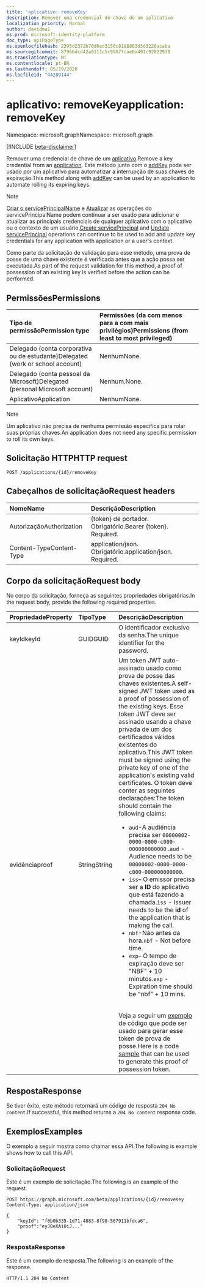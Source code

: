 ```yaml
---
title: 'aplicativo: removeKey'
description: Remover uma credencial de chave de um aplicativo
localization_priority: Normal
author: davidmu1
ms.prod: microsoft-identity-platform
doc_type: apiPageType
ms.openlocfilehash: 2395d2372b70d6ed3150c8186803d3d3226acaba
ms.sourcegitcommit: 87966dcd42a0111c5c9987fcae0a491c92022938
ms.translationtype: MT
ms.contentlocale: pt-BR
ms.lasthandoff: 05/19/2020
ms.locfileid: "44289144"
---
```

# <a name="application-removekey"></a><span data-ttu-id="37818-103">aplicativo: removeKey</span><span class="sxs-lookup"><span data-stu-id="37818-103">application: removeKey</span></span>

<span data-ttu-id="37818-104">Namespace: microsoft.graph</span><span class="sxs-lookup"><span data-stu-id="37818-104">Namespace: microsoft.graph</span></span>

[!INCLUDE [beta-disclaimer](../../includes/beta-disclaimer.md)]

<span data-ttu-id="37818-105">Remover uma credencial de chave de um [aplicativo](../resources/application.md).</span><span class="sxs-lookup"><span data-stu-id="37818-105">Remove a key credential from an [application](../resources/application.md).</span></span> <span data-ttu-id="37818-106">Este método junto com o [addKey](application-addkey.md) pode ser usado por um aplicativo para automatizar a interrupção de suas chaves de expiração.</span><span class="sxs-lookup"><span data-stu-id="37818-106">This method along with [addKey](application-addkey.md) can be used by an application to automate rolling its expiring keys.</span></span>

> [!NOTE]
> <span data-ttu-id="37818-107">[Criar o servicePrincipalName](../api/serviceprincipal-post-serviceprincipals.md) e [Atualizar](../api/serviceprincipal-update.md) as operações do servicePrincipalName podem continuar a ser usado para adicionar e atualizar as principais credenciais de qualquer aplicativo com o aplicativo ou o contexto de um usuário.</span><span class="sxs-lookup"><span data-stu-id="37818-107">[Create servicePrincipal](../api/serviceprincipal-post-serviceprincipals.md) and [Update servicePrincipal](../api/serviceprincipal-update.md) operations can continue to be used to add and update key credentials for any application with application or a user's context.</span></span>

<span data-ttu-id="37818-108">Como parte da solicitação de validação para esse método, uma prova de posse de uma chave existente é verificada antes que a ação possa ser executada.</span><span class="sxs-lookup"><span data-stu-id="37818-108">As part of the request validation for this method, a proof of possession of an existing key is verified before the action can be performed.</span></span>

## <a name="permissions"></a><span data-ttu-id="37818-109">Permissões</span><span class="sxs-lookup"><span data-stu-id="37818-109">Permissions</span></span>

|<span data-ttu-id="37818-110">Tipo de permissão</span><span class="sxs-lookup"><span data-stu-id="37818-110">Permission type</span></span>      | <span data-ttu-id="37818-111">Permissões (da com menos para a com mais privilégios)</span><span class="sxs-lookup"><span data-stu-id="37818-111">Permissions (from least to most privileged)</span></span>              |
|:--------------------|:---------------------------------------------------------|
|<span data-ttu-id="37818-112">Delegado (conta corporativa ou de estudante)</span><span class="sxs-lookup"><span data-stu-id="37818-112">Delegated (work or school account)</span></span> | <span data-ttu-id="37818-113">Nenhum</span><span class="sxs-lookup"><span data-stu-id="37818-113">None.</span></span>  |
|<span data-ttu-id="37818-114">Delegado (conta pessoal da Microsoft)</span><span class="sxs-lookup"><span data-stu-id="37818-114">Delegated (personal Microsoft account)</span></span> | <span data-ttu-id="37818-115">Nenhum.</span><span class="sxs-lookup"><span data-stu-id="37818-115">None.</span></span>    |
|<span data-ttu-id="37818-116">Aplicativo</span><span class="sxs-lookup"><span data-stu-id="37818-116">Application</span></span> | <span data-ttu-id="37818-117">Nenhum</span><span class="sxs-lookup"><span data-stu-id="37818-117">None.</span></span> |

> [!NOTE] 
> <span data-ttu-id="37818-118">Um aplicativo não precisa de nenhuma permissão específica para rolar suas próprias chaves.</span><span class="sxs-lookup"><span data-stu-id="37818-118">An application does not need any specific permission to roll its own keys.</span></span>

## <a name="http-request"></a><span data-ttu-id="37818-119">Solicitação HTTP</span><span class="sxs-lookup"><span data-stu-id="37818-119">HTTP request</span></span>

<!-- { "blockType": "ignored" } -->

```http
POST /applications/{id}/removeKey
```

## <a name="request-headers"></a><span data-ttu-id="37818-120">Cabeçalhos de solicitação</span><span class="sxs-lookup"><span data-stu-id="37818-120">Request headers</span></span>

| <span data-ttu-id="37818-121">Nome</span><span class="sxs-lookup"><span data-stu-id="37818-121">Name</span></span>           | <span data-ttu-id="37818-122">Descrição</span><span class="sxs-lookup"><span data-stu-id="37818-122">Description</span></span>                |
|:---------------|:---------------------------|
| <span data-ttu-id="37818-123">Autorização</span><span class="sxs-lookup"><span data-stu-id="37818-123">Authorization</span></span>  | <span data-ttu-id="37818-p102">{token} de portador. Obrigatório.</span><span class="sxs-lookup"><span data-stu-id="37818-p102">Bearer {token}. Required.</span></span>  |
| <span data-ttu-id="37818-126">Content-Type</span><span class="sxs-lookup"><span data-stu-id="37818-126">Content-Type</span></span>   | <span data-ttu-id="37818-p103">application/json. Obrigatório.</span><span class="sxs-lookup"><span data-stu-id="37818-p103">application/json. Required.</span></span>|

## <a name="request-body"></a><span data-ttu-id="37818-129">Corpo da solicitação</span><span class="sxs-lookup"><span data-stu-id="37818-129">Request body</span></span>

<span data-ttu-id="37818-130">No corpo da solicitação, forneça as seguintes propriedades obrigatórias.</span><span class="sxs-lookup"><span data-stu-id="37818-130">In the request body, provide the following required properties.</span></span>

| <span data-ttu-id="37818-131">Propriedade</span><span class="sxs-lookup"><span data-stu-id="37818-131">Property</span></span>  | <span data-ttu-id="37818-132">Tipo</span><span class="sxs-lookup"><span data-stu-id="37818-132">Type</span></span> | <span data-ttu-id="37818-133">Descrição</span><span class="sxs-lookup"><span data-stu-id="37818-133">Description</span></span>|
|:----------|:-----|:-----------|
| <span data-ttu-id="37818-134">keyId</span><span class="sxs-lookup"><span data-stu-id="37818-134">keyId</span></span>     | <span data-ttu-id="37818-135">GUID</span><span class="sxs-lookup"><span data-stu-id="37818-135">GUID</span></span> | <span data-ttu-id="37818-136">O identificador exclusivo da senha.</span><span class="sxs-lookup"><span data-stu-id="37818-136">The unique identifier for the password.</span></span>|
| <span data-ttu-id="37818-137">evidência</span><span class="sxs-lookup"><span data-stu-id="37818-137">proof</span></span> | <span data-ttu-id="37818-138">String</span><span class="sxs-lookup"><span data-stu-id="37818-138">String</span></span> | <span data-ttu-id="37818-139">Um token JWT auto-assinado usado como prova de posse das chaves existentes.</span><span class="sxs-lookup"><span data-stu-id="37818-139">A self-signed JWT token used as a proof of possession of the existing keys.</span></span> <span data-ttu-id="37818-140">Esse token JWT deve ser assinado usando a chave privada de um dos certificados válidos existentes do aplicativo.</span><span class="sxs-lookup"><span data-stu-id="37818-140">This JWT token must be signed using the private key of one of the application's existing valid certificates.</span></span> <span data-ttu-id="37818-141">O token deve conter as seguintes declarações:</span><span class="sxs-lookup"><span data-stu-id="37818-141">The token should contain the following claims:</span></span><ul><li><span data-ttu-id="37818-142">`aud`-A audiência precisa ser `00000002-0000-0000-c000-000000000000` .</span><span class="sxs-lookup"><span data-stu-id="37818-142">`aud` - Audience needs to be `00000002-0000-0000-c000-000000000000`.</span></span></li><li><span data-ttu-id="37818-143">`iss`– O emissor precisa ser a __ID__ do aplicativo que está fazendo a chamada.</span><span class="sxs-lookup"><span data-stu-id="37818-143">`iss` - Issuer needs to be the __id__  of the application that is making the call.</span></span></li><li><span data-ttu-id="37818-144">`nbf`-Não antes da hora.</span><span class="sxs-lookup"><span data-stu-id="37818-144">`nbf` - Not before time.</span></span></li><li><span data-ttu-id="37818-145">`exp`– O tempo de expiração deve ser "NBF" + 10 minutos.</span><span class="sxs-lookup"><span data-stu-id="37818-145">`exp` - Expiration time should be "nbf" + 10 mins.</span></span></li></ul><br><span data-ttu-id="37818-146">Veja a seguir um [exemplo](/graph/application-rollkey-prooftoken) de código que pode ser usado para gerar esse token de prova de posse.</span><span class="sxs-lookup"><span data-stu-id="37818-146">Here is a code [sample](/graph/application-rollkey-prooftoken) that can be used to generate this proof of possession token.</span></span>|

## <a name="response"></a><span data-ttu-id="37818-147">Resposta</span><span class="sxs-lookup"><span data-stu-id="37818-147">Response</span></span>

<span data-ttu-id="37818-148">Se tiver êxito, este método retornará um código de resposta `204 No content`.</span><span class="sxs-lookup"><span data-stu-id="37818-148">If successful, this method returns a `204 No content` response code.</span></span>

## <a name="examples"></a><span data-ttu-id="37818-149">Exemplos</span><span class="sxs-lookup"><span data-stu-id="37818-149">Examples</span></span>

<span data-ttu-id="37818-150">O exemplo a seguir mostra como chamar essa API.</span><span class="sxs-lookup"><span data-stu-id="37818-150">The following is example shows how to call this API.</span></span>

### <a name="request"></a><span data-ttu-id="37818-151">Solicitação</span><span class="sxs-lookup"><span data-stu-id="37818-151">Request</span></span>

<span data-ttu-id="37818-152">Este é um exemplo de solicitação.</span><span class="sxs-lookup"><span data-stu-id="37818-152">The following is an example of the request.</span></span>

<!-- {
  "blockType": "request",
  "name": "application_removekey"
}-->

```http
POST https://graph.microsoft.com/beta/applications/{id}/removeKey
Content-Type: application/json

{
    "keyId": "f0b0b335-1d71-4883-8f98-567911bfdca6",
    "proof":"eyJ0eXAiOiJ..."
}
```

### <a name="response"></a><span data-ttu-id="37818-153">Resposta</span><span class="sxs-lookup"><span data-stu-id="37818-153">Response</span></span>

<span data-ttu-id="37818-154">Este é um exemplo de resposta.</span><span class="sxs-lookup"><span data-stu-id="37818-154">The following is an example of the response.</span></span>

<!-- {
  "blockType": "response",
  "truncated": true
} -->

```http
HTTP/1.1 204 No Content
```

<!-- uuid: 16cd6b66-4b1a-43a1-adaf-3a886856ed98
2019-02-04 14:57:30 UTC -->
<!-- {
  "type": "#page.annotation",
  "description": "application: removeKey",
  "keywords": "",
  "section": "documentation",
  "tocPath": ""
}-->